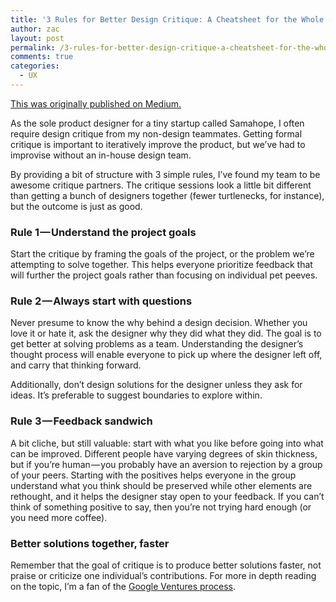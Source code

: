 ```yaml
---
title: '3 Rules for Better Design Critique: A Cheatsheet for the Whole Team'
author: zac
layout: post
permalink: /3-rules-for-better-design-critique-a-cheatsheet-for-the-whole-team/
comments: true
categories:
  - UX
---
```

<a href="https://medium.com/@ZacHalbert/3-rules-for-better-design-critique-a-cheatsheet-for-the-whole-team-f1d8e0e8dbe2" target="_blank">This was originally published on Medium.</a>

As the sole product designer for a tiny startup called Samahope, I often require design critique from my non-design teammates. Getting formal critique is important to iteratively improve the product, but we’ve had to improvise without an in-house design team.

By providing a bit of structure with 3 simple rules, I’ve found my team to be awesome critique partners. The critique sessions look a little bit different than getting a bunch of designers together (fewer turtlenecks, for instance), but the outcome is just as good.

<!-- more -->
<div class="anchor-offset" id="more"></div>

### Rule 1 — Understand the project goals

Start the critique by framing the goals of the project, or the problem we’re attempting to solve together. This helps everyone prioritize feedback that will further the project goals rather than focusing on individual pet peeves.

### Rule 2 — Always start with questions

Never presume to know the why behind a design decision. Whether you love it or hate it, ask the designer why they did what they did. The goal is to get better at solving problems as a team. Understanding the designer’s thought process will enable everyone to pick up where the designer left off, and carry that thinking forward.

Additionally, don’t design solutions for the designer unless they ask for ideas. It’s preferable to suggest boundaries to explore within.

### Rule 3 — Feedback sandwich

A bit cliche, but still valuable: start with what you like before going into what can be improved. Different people have varying degrees of skin thickness, but if you’re human — you probably have an aversion to rejection by a group of your peers. Starting with the positives helps everyone in the group understand what you think should be preserved while other elements are rethought, and it helps the designer stay open to your feedback. If you can’t think of something positive to say, then you’re not trying hard enough (or you need more coffee).

### Better solutions together, faster

Remember that the goal of critique is to produce better solutions faster, not praise or criticize one individual’s contributions. For more in depth reading on the topic, I’m a fan of the [Google Ventures process][1].

 [1]: http://www.gv.com/lib/9-rules-for-running-productive-design-critiques